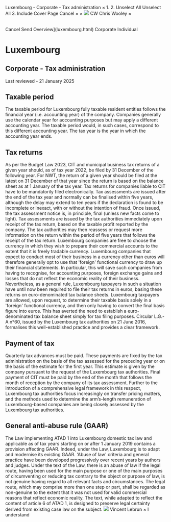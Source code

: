 Luxembourg - Corporate - Tax administration
×
1.
2.
Unselect All
Unselect All
3.
Include Cover Page
Cancel
×
×
![](-/media/world-wide-tax-summaries/attachments/global---chris-wooley.ashx%3Frev=ac5e5f3223b34096b1afc2a6009c7320&revision=ac5e5f32-23b3-4096-b1af-c2a6009c7320&hash=859B7ADC84DC2CBEC9760E9E6EE7DE6D0A8BFCDF)
CW
Chris Wooley
×
######
Cancel
Send
Overview](luxembourg.html)
Corporate
Individual
# Luxembourg
## Corporate - Tax administration
Last reviewed - 21 January 2025
## Taxable period
The taxable period for Luxembourg fully taxable resident entities follows the financial year (i.e. accounting year) of the company.
Companies generally use the calendar year for accounting purposes but may apply a different accounting year. The taxable period would, in such cases, correspond to this different accounting year. The tax year is the year in which the accounting year ends.
## Tax returns
As per the Budget Law 2023, CIT and municipal business tax returns of a given year should, as of tax year 2022, be filed by 31 December of the following year. For NWT, the return of a given year should be filed at the latest on 31 December of that year since the return is based on the balance sheet as at 1 January of the tax year. Tax returns for companies liable to CIT have to be mandatorily filed electronically.
Tax assessments are issued after the end of the tax year and normally can be finalised within five years, although the delay may extend to ten years if the declaration is found to be incomplete or inexact, with or without the intention of fraud. Once issued, the tax assessment notice is, in principle, final (unless new facts come to light).
Tax assessments are issued by the tax authorities immediately upon receipt of the tax return, based on the taxable profit reported by the company. The tax authorities may then reassess or request more information on the return within the period of five years that follows the receipt of the tax return.
Luxembourg companies are free to choose the currency in which they wish to prepare their commercial accounts to the extent that it is freely tradable currency. Luxembourg companies that expect to conduct most of their business in a currency other than euros will therefore generally opt to use that 'foreign' functional currency to draw up their financial statements. In particular, this will save such companies from having to recognise, for accounting purposes, foreign exchange gains and losses that do not reflect the economic reality of their business.
Nevertheless, as a general rule, Luxembourg taxpayers in such a situation have until now been required to file their tax returns in euros, basing these returns on euro-denominated tax balance sheets. Luxembourg taxpayers are allowed, upon request, to determine their taxable basis solely in a 'foreign' functional currency, and then only having to convert the final basis figure into euros. This has averted the need to establish a euro-denominated tax balance sheet simply for tax filing purposes.
Circular L.G.-A n°60, issued by the Luxembourg tax authorities on 21 June 2016, formalises this well-established practice and provides a clear framework.
## Payment of tax
Quarterly tax advances must be paid. These payments are fixed by the tax administration on the basis of the tax assessed for the preceding year or on the basis of the estimate for the first year. This estimate is given by the company pursuant to the request of the Luxembourg tax authorities.
Final payment of CIT must be paid by the end of the month that follows the month of reception by the company of its tax assessment.
Further to the introduction of a comprehensive legal framework in this respect, Luxembourg tax authorities focus increasingly on transfer pricing matters, and the methods used to determine the arm’s-length remuneration of Luxembourg-based companies are being closely assessed by the Luxembourg tax authorities.
## General anti-abuse rule (GAAR)
The Law implementing ATAD 1 into Luxembourg domestic tax law and applicable as of tax years starting on or after 1 January 2019 contains a provision affecting GAAR. Indeed, under the Law, Luxembourg is to adapt and modernise its existing GAAR. 'Abuse of law' criteria and general practice have been developed progressively over recent years by authors and judges.
Under the text of the Law, there is an abuse of law if the legal route, having been used for the main purpose or one of the main purposes of circumventing or reducing tax contrary to the object or purpose of law, is not genuine having regard to all relevant facts and circumstances.
The legal route, which may comprise more than one step or part, shall be regarded as non-genuine to the extent that it was not used for valid commercial reasons that reflect economic reality.
The text, while adapted to reflect the content of article 6 of ATAD 1, is designed to preserve legal certainty derived from existing case law on the subject.
![](-/media/world-wide-tax-summaries/luxembourgvincent-lebrunluxembourg--vincent-lebrunjpg20231004143008249.ashx%3Frev=f848a3728ff0455cb465b82310d90583&revision=f848a372-8ff0-455c-b465-b82310d90583&hash=38E1784644A138D156D05033D4FBFF59804F45A1)
Vincent Lebrun
×
I understand